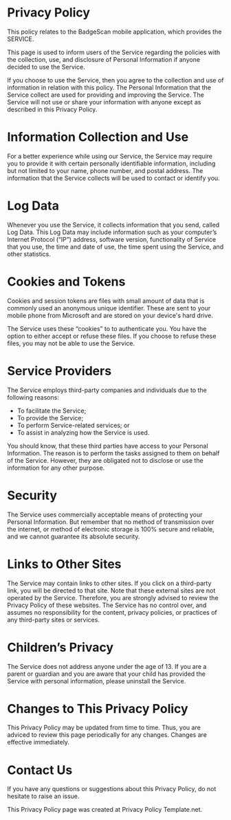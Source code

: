 
# Privacy Policy
This policy relates to the BadgeScan mobile application, which provides the SERVICE.

This page is used to inform users of the Service regarding the policies with the collection, use, and disclosure of Personal Information if anyone decided to use the Service.

If you choose to use the Service, then you agree to the collection and use of information in relation with this policy. The Personal Information that the Service collect are used for providing and improving the Service. The Service will not use or share your information with anyone except as described in this Privacy Policy.

# Information Collection and Use

For a better experience while using our Service, the Service may require you to provide it with certain personally identifiable information, including but not limited to your name, phone number, and postal address. The information that the Service collects will be used to contact or identify you.

# Log Data

Whenever you use the Service, it collects information that you send, called Log Data. This Log Data may include information such as your computer’s Internet Protocol (“IP”) address, software version, functionality of Service that you use, the time and date of use, the time spent using the Service, and other statistics.

# Cookies and Tokens

Cookies and session tokens are files with small amount of data that is commonly used an anonymous unique identifier. These are sent to your mobile phone from Microsoft and are stored on your device's hard drive.

The Service uses these “cookies” to to authenticate you. You have the option to either accept or refuse these files. If you choose to refuse these files, you may not be able to use the Service.

# Service Providers

The Service employs third-party companies and individuals due to the following reasons:

 - To facilitate the Service;
 - To provide the Service;
 - To perform Service-related services; or
 - To assist in analyzing how the Service is used.
 
 You should know, that these third parties have access to your Personal Information. The reason is to perform the tasks assigned to them on behalf of the Service. However, they are obligated not to disclose or use the information for any other purpose.

# Security

The Service uses commercially acceptable means of protecting your Personal Information. But remember that no method of transmission over the internet, or method of electronic storage is 100% secure and reliable, and we cannot guarantee its absolute security.

# Links to Other Sites

The Service may contain links to other sites. If you click on a third-party link, you will be directed to that site. Note that these external sites are not operated by the Service. Therefore, you are strongly advised to review the Privacy Policy of these websites. The Service has no control over, and assumes no responsibility for the content, privacy policies, or practices of any third-party sites or services.

# Children’s Privacy

The Service does not address anyone under the age of 13. If you are a parent or guardian and you are aware that your child has provided the Service with personal information, please uninstall the Service.

# Changes to This Privacy Policy

This Privacy Policy may be updated from time to time. Thus, you are adviced to review this page periodically for any changes. Changes are effective immediately.

# Contact Us

If you have any questions or suggestions about this Privacy Policy, do not hesitate to raise an issue.

This Privacy Policy page was created at Privacy Policy Template.net.